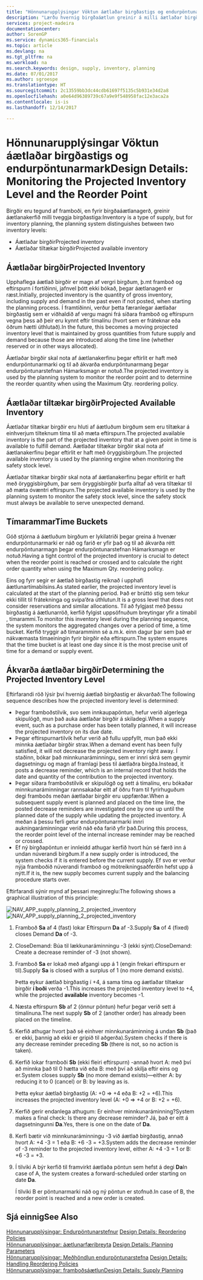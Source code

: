 ```yaml
---
title: "Hönnunarupplýsingar Vöktun áætlaðar birgðastigs og endurpöntunarmark | Microsoft Docs"
description: "Lærðu hvernig birgðaáætlun greinir á milli áætlaðar birgða og áætlaðra tiltækra birgðar."
services: project-madeira
documentationcenter: 
author: SorenGP
ms.service: dynamics365-financials
ms.topic: article
ms.devlang: na
ms.tgt_pltfrm: na
ms.workload: na
ms.search.keywords: design, supply, inventory, planning
ms.date: 07/01/2017
ms.author: sgroespe
ms.translationtype: HT
ms.sourcegitcommit: 2c13559bb3dc44cdb61697f5135c5b931e34d2a8
ms.openlocfilehash: a0e64d96389739c67a9e9f548958fac12e3aca2a
ms.contentlocale: is-is
ms.lasthandoff: 12/14/2017

---
```

# <a name="design-details-monitoring-the-projected-inventory-level-and-the-reorder-point"></a><span data-ttu-id="b19df-103">Hönnunarupplýsingar Vöktun áætlaðar birgðastigs og endurpöntunarmark</span><span class="sxs-lookup"><span data-stu-id="b19df-103">Design Details: Monitoring the Projected Inventory Level and the Reorder Point</span></span>
<span data-ttu-id="b19df-104">Birgðir eru tegund af framboði, en fyrir birgðaáætlanagerð, greinir áætlanakerfið milli tveggja birgðastiga:</span><span class="sxs-lookup"><span data-stu-id="b19df-104">Inventory is a type of supply, but for inventory planning, the planning system distinguishes between two inventory levels:</span></span>  

* <span data-ttu-id="b19df-105">Áætlaðar birgðir</span><span class="sxs-lookup"><span data-stu-id="b19df-105">Projected inventory</span></span>  
* <span data-ttu-id="b19df-106">Áætlaðar tiltækar birgðir</span><span class="sxs-lookup"><span data-stu-id="b19df-106">Projected available inventory</span></span>  

## <a name="projected-inventory"></a><span data-ttu-id="b19df-107">Áætlaðar birgðir</span><span class="sxs-lookup"><span data-stu-id="b19df-107">Projected Inventory</span></span>  
<span data-ttu-id="b19df-108">Upphaflega áætlað birgðir er magn af vergri birgðum, þ.mt framboð og eftirspurn í fortíðinni, jafnvel þótt ekki bókað, þegar áætlanagerð er ræst.</span><span class="sxs-lookup"><span data-stu-id="b19df-108">Initially, projected inventory is the quantity of gross inventory, including supply and demand in the past even if not posted, when starting the planning process.</span></span> <span data-ttu-id="b19df-109">Í framtíðinni, verður þetta færanlegar áætlaðar birgðastig sem er viðhaldið af vergu magni frá síðara framboð og eftirspurn vegna þess að þeir eru kynnt eftir tímalínu (hvort sem er fráteknar eða öðrum hætti úthlutað).</span><span class="sxs-lookup"><span data-stu-id="b19df-109">In the future, this becomes a moving projected inventory level that is maintained by gross quantities from future supply and demand because those are introduced along the time line (whether reserved or in other ways allocated).</span></span>  

<span data-ttu-id="b19df-110">Áætlaðar birgðir skal nota af áætlanakerfinu þegar eftirlit er haft með endurpöntunarmarki og til að ákvarða endurpöntunarmang þegar endurpöntunarstefnan Hámarksmagn er notuð.</span><span class="sxs-lookup"><span data-stu-id="b19df-110">The projected inventory is used by the planning system to monitor the reorder point and to determine the reorder quantity when using the Maximum Qty. reordering policy.</span></span>  

## <a name="projected-available-inventory"></a><span data-ttu-id="b19df-111">Áætlaðar tiltækar birgðir</span><span class="sxs-lookup"><span data-stu-id="b19df-111">Projected Available Inventory</span></span>  
<span data-ttu-id="b19df-112">Áætlaðar tiltækar birgðir eru hluti af áætluðum birgðum sem eru tiltækar á einhverjum tilteknum tíma til að mæta eftirspurn.</span><span class="sxs-lookup"><span data-stu-id="b19df-112">The projected available inventory is the part of the projected inventory that at a given point in time is available to fulfill demand.</span></span> <span data-ttu-id="b19df-113">Áætlaðar tiltækar birgðir skal nota af áætlanakerfinu þegar eftirlit er haft með öryggisbirgðum.</span><span class="sxs-lookup"><span data-stu-id="b19df-113">The projected available inventory is used by the planning engine when monitoring the safety stock level.</span></span>  

<span data-ttu-id="b19df-114">Áætlaðar tiltækar birgðir skal nota af áætlanakerfinu þegar eftirlit er haft með öryggisbirgðum, þar sem öryggisbirgðir þurfa alltaf að vera tiltækar til að mæta óvæntri eftirspurn.</span><span class="sxs-lookup"><span data-stu-id="b19df-114">The projected available inventory is used by the planning system to monitor the safety stock level, since the safety stock must always be available to serve unexpected demand.</span></span>  

## <a name="time-buckets"></a><span data-ttu-id="b19df-115">Tímarammar</span><span class="sxs-lookup"><span data-stu-id="b19df-115">Time Buckets</span></span>  
<span data-ttu-id="b19df-116">Góð stjórna á áætluðum birgðum er lykilatriði þegar greina á hvenær endurpöntunarmarki er náð og farið er yfir það og til að ákvarða rétt endurpöntunarmagn þegar endurpöntunarstefnan Hámarksmagn er notuð.</span><span class="sxs-lookup"><span data-stu-id="b19df-116">Having a tight control of the projected inventory is crucial to detect when the reorder point is reached or crossed and to calculate the right order quantity when using the Maximum Qty. reordering policy.</span></span>  

<span data-ttu-id="b19df-117">Eins og fyrr segir er áætlað birgðastig reiknað í upphafi áætlunartímabilsins.</span><span class="sxs-lookup"><span data-stu-id="b19df-117">As stated earlier, the projected inventory level is calculated at the start of the planning period.</span></span> <span data-ttu-id="b19df-118">Það er brúttó stig sem tekur ekki tillit til frátekninga og svipa‘ðra úthlutun.</span><span class="sxs-lookup"><span data-stu-id="b19df-118">It is a gross level that does not consider reservations and similar allocations.</span></span> <span data-ttu-id="b19df-119">Til að fylgjast með þessu birgðastig á áætlunarröð, kerfið fylgist uppsöfnuðum breytingar yfir a tímabil , tímarammi.</span><span class="sxs-lookup"><span data-stu-id="b19df-119">To monitor this inventory level during the planning sequence, the system monitors the aggregated changes over a period of time, a time bucket.</span></span> <span data-ttu-id="b19df-120">Kerfið tryggir að tímaramminn sé a.m.k. einn dagur þar sem það er nákvæmasta tímaeiningin fyrir birgðir eða eftirspurn.</span><span class="sxs-lookup"><span data-stu-id="b19df-120">The system ensures that the time bucket is at least one day since it is the most precise unit of time for a demand or supply event.</span></span>  

## <a name="determining-the-projected-inventory-level"></a><span data-ttu-id="b19df-121">Ákvarða áætlaðar birgðir</span><span class="sxs-lookup"><span data-stu-id="b19df-121">Determining the Projected Inventory Level</span></span>  
<span data-ttu-id="b19df-122">Eftirfarandi röð lýsir því hvernig áætlað birgðastig er ákvarðað:</span><span class="sxs-lookup"><span data-stu-id="b19df-122">The following sequence describes how the projected inventory level is determined:</span></span>  

* <span data-ttu-id="b19df-123">Þegar framboðstilvik, svo sem innkaupapöntun, hefur verið algerlega skipulögð, mun það auka áætlaðar birgðir á skiladegi.</span><span class="sxs-lookup"><span data-stu-id="b19df-123">When a supply event, such as a purchase order has been totally planned, it will increase the projected inventory on its due date.</span></span>  
* <span data-ttu-id="b19df-124">Þegar eftirspurnartilvik hefur verið að fullu uppfyllt, mun það ekki minnka áætlaðar birgðir strax.</span><span class="sxs-lookup"><span data-stu-id="b19df-124">When a demand event has been fully satisfied, it will not decrease the projected inventory right away.</span></span> <span data-ttu-id="b19df-125">Í staðinn, bókar það minnkunaráminningu, sem er innri skrá sem geymir dagsetningu og magn af framlagi þess til áætlaðra birgða.</span><span class="sxs-lookup"><span data-stu-id="b19df-125">Instead, it posts a decrease reminder, which is an internal record that holds the date and quantity of the contribution to the projected inventory.</span></span>  
* <span data-ttu-id="b19df-126">Þegar síðara framboðstilvik er skipulögð og sett á tímalínu, eru bókaðar minnkunaráminningar rannsakaðar eitt af öðru fram til fyrirhuguðum degi framboðs meðan áætlaðar birgðir eru uppfærðar.</span><span class="sxs-lookup"><span data-stu-id="b19df-126">When a subsequent supply event is planned and placed on the time line, the posted decrease reminders are investigated one by one up until the planned date of the supply while updating the projected inventory.</span></span> <span data-ttu-id="b19df-127">Á meðan á þessu ferli getur endurpöntunarmarki innri aukningaráminningar verið náð eða farið yfir það.</span><span class="sxs-lookup"><span data-stu-id="b19df-127">During this process, the reorder point level of the internal increase reminder may be reached or crossed.</span></span>  
* <span data-ttu-id="b19df-128">Ef ný birgðapöntun er innleidd athugar kerfið hvort hún sé færð inn á undan núverandi birgðum.</span><span class="sxs-lookup"><span data-stu-id="b19df-128">If a new supply order is introduced, the system checks if it is entered before the current supply.</span></span> <span data-ttu-id="b19df-129">Ef svo er verður nýja framboðið núverandi framboð og mótreikningsaðferðin hefst upp á nýtt.</span><span class="sxs-lookup"><span data-stu-id="b19df-129">If it is, the new supply becomes current supply and the balancing procedure starts over.</span></span>  

<span data-ttu-id="b19df-130">Eftirfarandi sýnir mynd af þessari meginreglu:</span><span class="sxs-lookup"><span data-stu-id="b19df-130">The following shows a graphical illustration of this principle:</span></span>  

<span data-ttu-id="b19df-131">![](media/nav_app_supply_planning_2_projected_inventory.png "NAV_APP_supply_planning_2_projected_inventory")</span><span class="sxs-lookup"><span data-stu-id="b19df-131">![](media/nav_app_supply_planning_2_projected_inventory.png "NAV_APP_supply_planning_2_projected_inventory")</span></span>  

1. <span data-ttu-id="b19df-132">Framboð **Sa** af 4 (fast) lokar Eftirspurn **Da** af -3.</span><span class="sxs-lookup"><span data-stu-id="b19df-132">Supply **Sa** of 4 (fixed) closes Demand **Da** of -3.</span></span>  
2. <span data-ttu-id="b19df-133">CloseDemand: Búa til lækkunaráminningu -3 (ekki sýnt).</span><span class="sxs-lookup"><span data-stu-id="b19df-133">CloseDemand: Create a decrease reminder of -3 (not shown).</span></span>  
3. <span data-ttu-id="b19df-134">Framboð **Sa** er lokað með afgangi upp á 1 (engin frekari eftirspurn er til).</span><span class="sxs-lookup"><span data-stu-id="b19df-134">Supply **Sa** is closed with a surplus of 1 (no more demand exists).</span></span>  

     <span data-ttu-id="b19df-135">Þetta eykur áætlað birgðastig í +4, á sama tíma og áætlaðar tiltækar birgðir **í boði** verða -1.</span><span class="sxs-lookup"><span data-stu-id="b19df-135">This increases the projected inventory level to +4, while the projected **available** inventory becomes -1.</span></span>  

4. <span data-ttu-id="b19df-136">Næsta eftirspurn **Sb** af 2 (önnur pöntun) hefur þegar verið sett á tímalínuna.</span><span class="sxs-lookup"><span data-stu-id="b19df-136">The next supply **Sb** of 2 (another order) has already been placed on the timeline.</span></span>  
5. <span data-ttu-id="b19df-137">Kerfið athugar hvort það sé einhver minnkunaráminning á undan **Sb** (það er ekki, þannig að ekki er gripið til aðgerða).</span><span class="sxs-lookup"><span data-stu-id="b19df-137">System checks if there is any decrease reminder preceding **Sb** (there is not, so no action is taken).</span></span>  
6. <span data-ttu-id="b19df-138">Kerfið lokar framboði **Sb** (ekki fleiri eftirspurn) -annað hvort A: með því að minnka það til 0 hætta við eða B: með því að skilja eftir eins og er.</span><span class="sxs-lookup"><span data-stu-id="b19df-138">System closes supply **Sb** (no more demand exists)—either A: by reducing it to 0 (cancel) or B: by leaving as is.</span></span>  

     <span data-ttu-id="b19df-139">Þetta eykur áætlað birgðastig (A: +0 => +4 eða B: +2 = +6).</span><span class="sxs-lookup"><span data-stu-id="b19df-139">This increases the projected inventory level (A: +0 => +4 or B: +2 = +6).</span></span>  

7. <span data-ttu-id="b19df-140">Kerfið gerir endanlega athugum: Er einhver minnkunaráminning?</span><span class="sxs-lookup"><span data-stu-id="b19df-140">System makes a final check: Is there any decrease reminder?</span></span> <span data-ttu-id="b19df-141">Já, það er eitt á dagsetningunni **Da**.</span><span class="sxs-lookup"><span data-stu-id="b19df-141">Yes, there is one on the date of **Da**.</span></span>  
8. <span data-ttu-id="b19df-142">Kerfi bætir við minnkunaráminningu -3 við áætlað birgðastig, annað hvort A: +4 -3 = 1 eða B: +6 -3 = +3.</span><span class="sxs-lookup"><span data-stu-id="b19df-142">System adds the decrease reminder of -3 reminder to the projected inventory level, either A: +4 -3 = 1 or B: +6 -3 = +3.</span></span>  
9. <span data-ttu-id="b19df-143">Í tilviki A býr kerfið til framvirkt áætlaða pöntun sem hefst á degi **Da**</span><span class="sxs-lookup"><span data-stu-id="b19df-143">In case of A, the system creates a forward-scheduled order starting on date **Da**.</span></span>  

     <span data-ttu-id="b19df-144">Í tilviki B er pöntunarmarki náð og ný pöntun er stofnuð.</span><span class="sxs-lookup"><span data-stu-id="b19df-144">In case of B, the reorder point is reached and a new order is created.</span></span>  

## <a name="see-also"></a><span data-ttu-id="b19df-145">Sjá einnig</span><span class="sxs-lookup"><span data-stu-id="b19df-145">See Also</span></span>  
<span data-ttu-id="b19df-146">[Hönnunarupplýsingar: Endurpöntunarstefnur](design-details-reordering-policies.md) </span><span class="sxs-lookup"><span data-stu-id="b19df-146">[Design Details: Reordering Policies](design-details-reordering-policies.md) </span></span>  
<span data-ttu-id="b19df-147">[Hönnunarupplýsingar: áætlunarfæribreyta](design-details-planning-parameters.md) </span><span class="sxs-lookup"><span data-stu-id="b19df-147">[Design Details: Planning Parameters](design-details-planning-parameters.md) </span></span>  
<span data-ttu-id="b19df-148">[Hönnunarupplýsingar: Meðhöndlun endurpöntunarstefna](design-details-handling-reordering-policies.md) </span><span class="sxs-lookup"><span data-stu-id="b19df-148">[Design Details: Handling Reordering Policies](design-details-handling-reordering-policies.md) </span></span>  
[<span data-ttu-id="b19df-149">Hönnunarupplýsingar: framboðsáætlun</span><span class="sxs-lookup"><span data-stu-id="b19df-149">Design Details: Supply Planning</span></span>](design-details-supply-planning.md)

